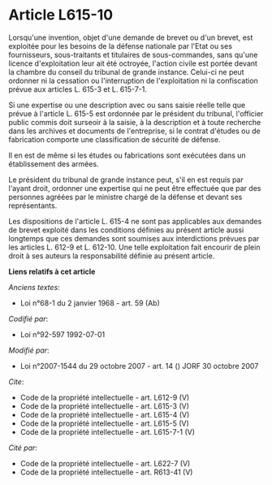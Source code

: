 # Article L615-10

Lorsqu'une invention, objet d'une demande de brevet ou d'un brevet, est exploitée pour les besoins de la défense nationale
par l'Etat ou ses fournisseurs, sous-traitants et titulaires de sous-commandes, sans qu'une licence d'exploitation leur ait
été octroyée, l'action civile est portée devant la chambre du conseil du tribunal de grande instance. Celui-ci ne peut
ordonner ni la cessation ou l'interruption de l'exploitation ni la confiscation prévue aux articles L. 615-3 et L. 615-7-1. 

Si une expertise ou une description avec ou sans saisie réelle telle que prévue à l'article L. 615-5 est ordonnée par le
président du tribunal, l'officier public commis doit surseoir à la saisie, à la description et à toute recherche dans les
archives et documents de l'entreprise, si le contrat d'études ou de fabrication comporte une classification de sécurité de
défense. 

Il en est de même si les études ou fabrications sont exécutées dans un établissement des armées. 

Le président du tribunal de grande instance peut, s'il en est requis par l'ayant droit, ordonner une expertise qui ne peut
être effectuée que par des personnes agréées par le ministre chargé de la défense et devant ses représentants. 

Les dispositions de l'article L. 615-4 ne sont pas applicables aux demandes de brevet exploité dans les conditions définies
au présent article aussi longtemps que ces demandes sont soumises aux interdictions prévues par les articles L. 612-9 et L.
612-10. Une telle exploitation fait encourir de plein droit à ses auteurs la responsabilité définie au présent article.

**Liens relatifs à cet article**

_Anciens textes_:

  - Loi n°68-1 du 2 janvier 1968 - art. 59 (Ab)

_Codifié par_:

  - Loi n°92-597 1992-07-01

_Modifié par_:

  - Loi n°2007-1544 du 29 octobre 2007 - art. 14 () JORF 30 octobre 2007

_Cite_:

  - Code de la propriété intellectuelle - art. L612-9 (V)
  - Code de la propriété intellectuelle - art. L615-3 (V)
  - Code de la propriété intellectuelle - art. L615-4 (V)
  - Code de la propriété intellectuelle - art. L615-5 (V)
  - Code de la propriété intellectuelle - art. L615-7-1 (V)

_Cité par_:

  - Code de la propriété intellectuelle - art. L622-7 (V)
  - Code de la propriété intellectuelle - art. R613-41 (V)
